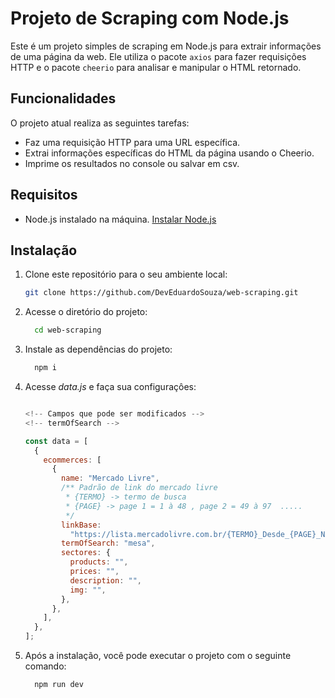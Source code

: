 # Projeto de Scraping com Node.js

Este é um projeto simples de scraping em Node.js para extrair informações de uma página da web. Ele utiliza o pacote `axios` para fazer requisições HTTP e o pacote `cheerio` para analisar e manipular o HTML retornado.

## Funcionalidades

O projeto atual realiza as seguintes tarefas:

- Faz uma requisição HTTP para uma URL específica.
- Extrai informações específicas do HTML da página usando o Cheerio.
- Imprime os resultados no console ou salvar em csv.

## Requisitos

- Node.js instalado na máquina. [Instalar Node.js](https://nodejs.org/)

## Instalação

1. Clone este repositório para o seu ambiente local:

   ```bash
   git clone https://github.com/DevEduardoSouza/web-scraping.git

2. Acesse o diretório do projeto:
      ```bash
        cd web-scraping

3. Instale as dependências do projeto:
      ```bash
        npm i
      
4. Acesse *data.js* e faça sua configuraçôes:
    ```js

    <!-- Campos que pode ser modificados -->
    <!-- termOfSearch -->
    
    const data = [
      {
        ecommerces: [
          {
            name: "Mercado Livre",
            /** Padrão de link do mercado livre
             * {TERMO} -> termo de busca
             * {PAGE} -> page 1 = 1 à 48 , page 2 = 49 à 97  .....
             */
            linkBase:
              "https://lista.mercadolivre.com.br/{TERMO}_Desde_{PAGE}_NoIndex_True",
            termOfSearch: "mesa",
            sectores: {
              products: "",
              prices: "",
              description: "",
              img: "",
            },
          },
        ],
      },
    ];
    ```
      
5. Após a instalação, você pode executar o projeto com o seguinte comando:
      ```bash
        npm run dev



